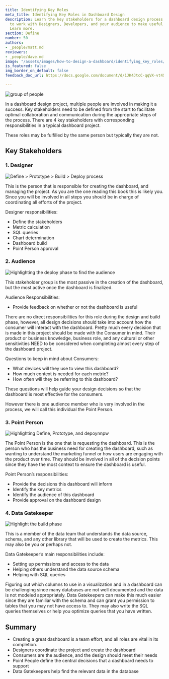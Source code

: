 ```yaml
---
title: Identifying Key Roles
meta_title: Identifying Key Roles in Dashboard Design
description: Learn the key stakeholders for a dashboard design process. Learn how
  to work with Designers, Developers, and your audience to make useful Dashboards.
  Learn more.
section: Define
number: 50
authors:
- _people/matt.md
reviewers:
- _people/dave.md
image: "/assets/images/how-to-design-a-dashboard/identifying_key_roles/groupPic.png"
is_featured: false
img_border_on_default: false
feedback_doc_url: https://docs.google.com/document/d/1JK4JtcC-qqVX-vt4Xe8S5i0f5cspvrBeEuW6Ej8ucYc/edit?usp=sharing

---
```

![group of people](/assets/images/how-to-design-a-dashboard/identifying_key_roles/groupPic.png)

In a dashboard design project, multiple people are involved in making it a success. Key stakeholders need to be defined from the start to facilitate optimal collaboration and communication during the appropriate steps of the process. There are 4 key stakeholders with corresponding responsibilities in a typical dashboard project.

These roles may be fulfilled by the same person but typically they are not.

## Key Stakeholders

### 1. Designer

![Define > Prototype > Build > Deploy process](/assets/images/how-to-design-a-dashboard/identifying_key_roles/allHighlighted.png)

This is the person that is responsible for creating the dashboard, and managing the project. As you are the one reading this book this is likely you. Since you will be involved in all steps you should be in charge of coordinating all efforts of the project.

Designer responsibilities:

* Define the stakeholders
* Metric calculation
* SQL queries
* Chart determination
* Dashboard build
* Point Person approval

### 2. Audience

![Highlighting the deploy phase to find the audience](/assets/images/how-to-design-a-dashboard/identifying_key_roles/deployHighlighted.png)

This stakeholder group is the most passive in the creation of the dashboard, but the most active once the dashboard is finalized.

Audience Responsibilities:

* Provide feedback on whether or not the dashboard is useful

There are no direct responsibilities for this role during the design and build phase, however, all design decisions should take into account how the consumer will interact with the dashboard. Pretty much every decision that is made in this project should be made with the Consumer in mind. Their product or business knowledge, business role, and any cultural or other sensitivities NEED to be considered when completing almost every step of the dashboard project.

Questions to keep in mind about Consumers:

* What devices will they use to view this dashboard?
* How much context is needed for each metric?
* How often will they be referring to this dashboard?

These questions will help guide your design decisions so that the dashboard is most effective for the consumers.

However there is one audience member who is very involved in the process, we will call this individual the Point Person.

### 3. Point Person

![Highlighting Define, Prototype, and depoynnpw](/assets/images/how-to-design-a-dashboard/identifying_key_roles/notBuild.png)

The Point Person is the one that is requesting the dashboard. This is the person who has the business need for creating the dashboard, such as wanting to understand the marketing funnel or how users are engaging with the product over time. They should be involved in all of the decision points since they have the most context to ensure the dashboard is useful.

Point Person’s responsibilities:

* Provide the decisions this dashboard will inform
* Identify the key metrics
* Identify the audience of this dashboard
* Provide approval on the dashboard design

### 4. Data Gatekeeper

![Highlight the build phase](/assets/images/how-to-design-a-dashboard/identifying_key_roles/buildHighlighted.png)

This is a member of the data team that understands the data source, schema, and any other library that will be used to create the metrics. This may also be you or perhaps not.

Data Gatekeeper’s main responsibilities include:

* Setting up permissions and access to the data
* Helping others understand the data source schema
* Helping with SQL queries

Figuring out which columns to use in a visualization and in a dashboard can be challenging since many databases are not well documented and the data is not modeled appropriately. Data Gatekeepers can make this much easier since they are familiar with the schema and can grant you permission to tables that you may not have access to. They may also write the SQL queries themselves or help you optimize queries that you have written.

## Summary

* Creating a great dashboard is a team effort, and all roles are vital in its completion.
* Designers coordinate the project and create the dashboard
* Consumers are the audience, and the design should meet their needs
* Point People define the central decisions that a dashboard needs to support
* Data Gatekeepers help find the relevant data in the database